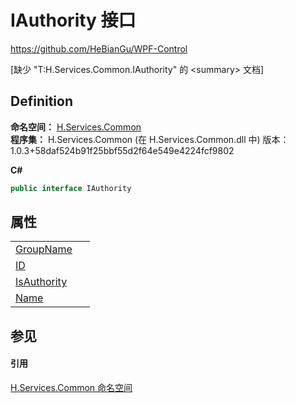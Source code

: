 # IAuthority 接口
https://github.com/HeBianGu/WPF-Control

\[缺少 "T:H.Services.Common.IAuthority" 的 &lt;summary&gt; 文档\]



## Definition
**命名空间：** <a href="b9cdd84f-6623-a51a-f53b-465103ced202">H.Services.Common</a>  
**程序集：** H.Services.Common (在 H.Services.Common.dll 中) 版本：1.0.3+58daf524b91f25bbf55d2f64e549e4224fcf9802

**C#**
``` C#
public interface IAuthority
```



## 属性
<table>
<tr>
<td><a href="9c0f0f06-0271-ee8b-f046-297d48a8d758">GroupName</a></td>
<td> </td></tr>
<tr>
<td><a href="9ef47f2b-4ba1-cc1e-2088-f4d2b6bb95de">ID</a></td>
<td> </td></tr>
<tr>
<td><a href="eca011c9-1faa-613a-48f4-545d0fad0dd2">IsAuthority</a></td>
<td> </td></tr>
<tr>
<td><a href="0d5d518f-df23-a8ab-c0e4-5aee85cd5678">Name</a></td>
<td> </td></tr>
</table>

## 参见


#### 引用
<a href="b9cdd84f-6623-a51a-f53b-465103ced202">H.Services.Common 命名空间</a>  
